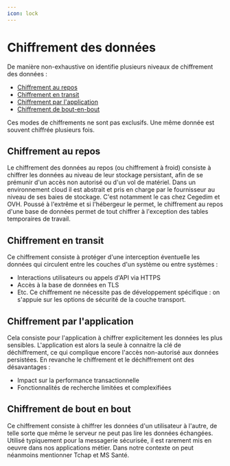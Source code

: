 ```yaml
---
icon: lock
---
```


# Chiffrement des données

De manière non-exhaustive on identifie plusieurs niveaux de chiffrement des données :
* [Chiffrement au repos](#chiffrement-au-repos)
* [Chiffrement en transit](#chiffrement-en-transit)
* [Chiffrement par l'application](#chiffrement-par-lapplication)
* [Chiffrement de bout-en-bout](#chiffrement-de-bout-en-bout)

Ces modes de chiffrements ne sont pas exclusifs. Une même donnée est souvent chiffrée plusieurs fois.

## Chiffrement au repos
Le chiffrement des données au repos (ou chiffrement à froid) consiste à chiffrer les données au niveau de leur stockage persistant, afin de se prémunir d'un accès non autorisé ou d'un vol de matériel.
Dans un environnement cloud il est abstrait et pris en charge par le fournisseur au niveau de ses baies de stockage. C'est notamment le cas chez Cegedim et OVH.
Poussé à l'extrême et si l'hébergeur le permet, le chiffrement au repos d'une base de données permet de tout chiffrer à l'exception des tables temporaires de travail.

## Chiffrement en transit
Ce chiffrement consiste à protéger d'une interception éventuelle les données qui circulent entre les couches d'un système ou entre systèmes :
* Interactions utilisateurs ou appels d'API via HTTPS
* Accès à la base de données en TLS
* Etc.
Ce chiffrement ne nécessite pas de développement spécifique : on s'appuie sur les options de sécurité de la couche transport.

## Chiffrement par l'application
Cela consiste pour l'application à chiffrer explicitement les données les plus sensibles. L'application est alors la seule à connaitre la clé de déchiffrement, ce qui complique encore l'accès non-autorisé aux données persistées.
En revanche le chiffrement et le déchiffrement ont des désavantages :
- Impact sur la performance transactionnelle
- Fonctionnalités de recherche limitées et complexifiées

## Chiffrement de bout en bout
Ce chiffrement consiste à chiffrer les données d'un utilisateur à l'autre, de telle sorte que même le serveur ne peut pas lire les données échangées.
Utilisé typiquement pour la messagerie sécurisée, il est rarement mis en oeuvre dans nos applications métier.
Dans notre contexte on peut néanmoins mentionner Tchap et MS Santé.
